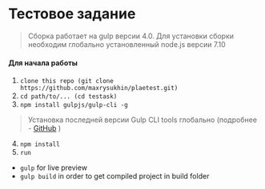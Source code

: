 # Тестовое задание

> Сборка работает на gulp версии 4.0.
Для установки сборки необходим глобально установленный node.js версии 7.10

#### Для начала работы

1. ```clone this repo (git clone https://github.com/maxrysukhin/plaetest.git)``` 
2. ```cd path/to/... (cd testask)``` 
3. ```npm install gulpjs/gulp-cli -g```  
> Установка последней версии Gulp CLI tools глобально (подробнее - [GitHub](https://github.com/gulpjs/gulp/blob/4.0/docs/getting-started.md) )

4. ```npm install```
5. ```run```
 - ```gulp``` for live preview 
 - ```gulp build``` in order to get compiled project in build folder 